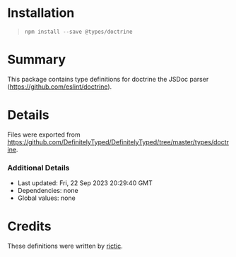 # Installation
> `npm install --save @types/doctrine`

# Summary
This package contains type definitions for doctrine the JSDoc parser (https://github.com/eslint/doctrine).

# Details
Files were exported from https://github.com/DefinitelyTyped/DefinitelyTyped/tree/master/types/doctrine.

### Additional Details
 * Last updated: Fri, 22 Sep 2023 20:29:40 GMT
 * Dependencies: none
 * Global values: none

# Credits
These definitions were written by [rictic](https://github.com/rictic).
